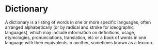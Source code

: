 # Dictionary

A dictionary is a listing of words in one or more specific languages, often arranged alphabetically (or by radical and stroke for ideographic languages), which may include information on definitions, usage, etymologies, pronunciations, translation, etc or a book of words in one language with their equivalents in another, sometimes known as a lexicon.
